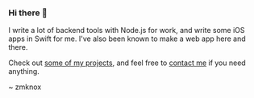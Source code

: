 ### Hi there 👋

I write a lot of backend tools with Node.js for work, and write some iOS apps in Swift for me. I've also been known to make a web app here and there.

Check out [some of my projects](https://zachknox.com/projects/), and feel free to [contact me](https://zachknox.com/contact/) if you need anything.

~ zmknox

<!--
**zmknox/zmknox** is a ✨ _special_ ✨ repository because its `README.md` (this file) appears on your GitHub profile.

Here are some ideas to get you started:

- 🔭 I’m currently working on ...
- 🌱 I’m currently learning ...
- 👯 I’m looking to collaborate on ...
- 🤔 I’m looking for help with ...
- 💬 Ask me about ...
- 📫 How to reach me: ...
- 😄 Pronouns: ...
- ⚡ Fun fact: ...
-->

